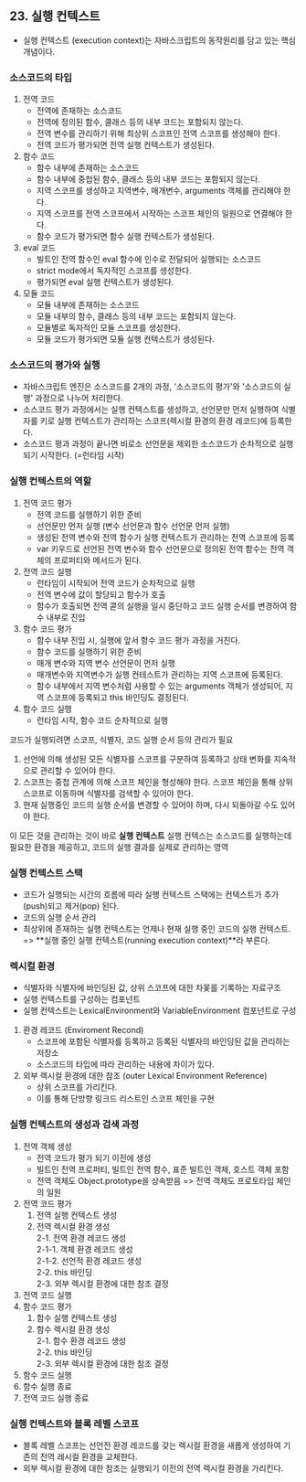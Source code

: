 ## 23. 실행 컨텍스트
- 실행 컨텍스트 (execution context)는 자바스크립트의 동작원리를 담고 있는 핵심 개념이다.

### 소스코드의 타입

1. 전역 코드
	- 전역에 존재하는 소스코드
	- 전역에 정의된 함수, 클래스 등의 내부 코드는 포함되지 않는다.
	- 전역 변수를 관리하기 위해 최상위 스코프인 전역 스코프를 생성해야 한다.
	- 전역 코드가 평가되면 전역 실행 컨텍스트가 생성된다.
2. 함수 코드
	- 함수 내부에 존재하는 소스코드
	- 함수 내부에 중첩된 함수, 클래스 등의 내부 코드는 포함되지 않는다.
	- 지역 스코프를 생성하고 지역변수, 매개변수, arguments 객체를 관리해야 한다.
	- 지역 스코프를 전역 스코프에서 시작하는 스코프 체인의 일원으로 연결해야 한다.
	- 함수 코드가 평가되면 함수 실행 컨텍스트가 생성된다.
3. eval 코드
	- 빌트인 전역 함수인 eval 함수에 인수로 전달되어 실행되는 소스코드
	- strict mode에서 독자적인 스코프를 생성한다.
	- 평가되면 eval 실행 컨텍스트가 생성된다.
4. 모듈 코드
	- 모듈 내부에 존재하는 소스코드
	- 모듈 내부의 함수, 클래스 등의 내부 코드는 포함되지 않는다.
	- 모듈별로 독자적인 모듈 스코프를 생성한다.
	- 모듈 코드가 평가되면 모듈 실행 컨텍스트가 생성된다.


### 소스코드의 평가와 실행
- 자바스크립트 엔진은 소스코드를 2개의 과정, '소스코드의 평가'와 '소스코드의 실행' 과정으로 나누어 처리한다.
- 소스코드 평가 과정에서는 실행 컨텍스트를 생성하고, 선언문만 먼저 실행하여 식별자를 키로 실행 컨텍스트가 관리하는 스코프(렉시컬 환경의 환경 레코드)에 등록한다.
- 소스코드 평과 과정이 끝나면 비로소 선언문을 제외한 소스코드가 순차적으로 실행되기 시작한다. (=런타임 시작)

### 실행 컨텍스트의 역할
1. 전역 코드 평가
	- 전역 코드를 실행하기 위한 준비
	- 선언문만 먼저 실행 (변수 선언문과 함수 선언문 먼저 실행)
	- 생성된 전역 변수와 전역 함수가 실행 컨텍스트가 관리하는 전역 스코프에 등록
	- var 키우드로 선언된 전역 변수와 함수 선언문으로 정의된 전역 함수는 전역 객체의 프로퍼티와 메서드가 된다.
2. 전역 코드 실행
	- 런타임이 시작되어 전역 코드가 순차적으로 실행
	- 전역 변수에 값이 할당되고 함수가 호출
	- 함수가 호출되면 전역 콛의 실행을 일시 중단하고 코드 실행 순서를 변경하여 함수 내부로 진입
3. 함수 코드 평가
	- 함수 내부 진입 시, 실행에 앞서 함수 코드 평가 과정을 거친다.
	- 함수 코드를 실행하기 위한 준비
	- 매개 변수와 지역 변수 선언문이 먼저 실행
	- 매개변수와 지역변수가 실행 컨테스트가 관리하는 지역 스코프에 등록된다.
	- 함수 내부에서 지역 변수처럼 사용할 수 있는 arguments 객체가 생성되어, 지역 스코프에 등록되고 this 바인딩도 결정된다.
4. 함수 코드 실행
	- 런타임 시작, 함수 코드 순차적으로 실행

코드가 실행되려면 스코프, 식별자, 코드 실행 순서 등의 관리가 필요

1. 선언에 의해 생성된 모든 식별자를 스코프를 구분하여 등록하고 상태 변화를 지속적으로 관리할 수 있어야 한다.
2. 스코프는 중첩 관계에 의해 스코프 체인을 형성해야 한다. 스코프 체인을 통해 상위 스코프로 이동하며 식별자를 검색할 수 있어야 한다.
3. 현재 실행중인 코드의 실행 순서를 변경할 수 있어야 하며, 다시 되돌아갈 수도 있어야 한다.

이 모든 것을 관리하는 것이 바로 **실행 컨텍스트**
실행 컨텍스는 소스코드를 실행하는데 필요한 환경을 제공하고, 코드의 실행 결과를 실제로 관리하는 영역

### 실행 컨텍스트 스택
- 코드가 실행되는 시간의 흐름에 따라 실행 컨텍스트 스택에는 컨텍스트가 추가(push)되고 제거(pop) 된다.
- 코드의 실행 순서 관리
- 최상위에 존재하는 실행 컨텍스트는 언제나 현재 실행 중인 코드의 실행 컨텍스트. => **실행 중인 실행 컨텍스트(running execution context)**라 부른다.

### 렉시컬 환경
- 식별자와 식별자에 바인딩된 값, 상위 스코프에 대한 차몾를 기록하는 자료구조
- 실행 컨텍스트를 구성하는 컴포넌트
- 실행 컨텍스트는 LexicalEnvironment와 VariableEnvironment 컴포넌트로 구성

1. 환경 레코드 (Enviroment Recond)
	- 스코프에 포함된 식별자를 등록하고 등록된 식별자의 바인딩된 값을 관리하는 저장소
	- 소스코드의 타입에 따라 관리하는 내용에 차이가 있다.
2. 외부 렉시컬 환경에 대한 참조 (outer Lexical Environment Reference)
	- 상위 스코프를 가리킨다.
	- 이를 통해 단방향 링크드 리스트인 스코프 체인을 구현

### 실행 컨텍스트의 생성과 검색 과정
1. 전역 객체 생성
	- 전역 코드가 평가 되기 이전에 생성
	- 빌트인 전역 프로퍼티, 빌트인 전역 함수, 표준 빌트인 객체, 호스트 객체 포함
	- 전역 객체도 Object.prototype을 상속받음 => 전역 객체도 프로토타입 체인의 일원
2. 전역 코드 평가
	1. 전역 실행 컨텍스트 생성
	2. 전역 렉시컬 환경 생성<br>
		2-1. 전역 환경 레코드 생성<br/>
			2-1-1. 객체 환경 레코드 생성<br/>
			2-1-2. 선언적 환경 레코드 생성<br/>
		2-2. this 바인딩<br/>
		2-3. 외부 렉시컬 환경에 대한 참조 결정
3. 전역 코드 실행
4. 함수 코드 평가
	1. 함수 실행 컨텍스트 생성
	2. 함수 렉시컬 환경 생성<br/>
		2-1. 함수 환경 레코드 생성<br/>
		2-2. this 바인딩<br/>
		2-3. 외부 렉시컬 환경에 대한 참조 결정<br/>
5. 함수 코드 실행
6. 함수 실행 종료
7. 전역 코드 실행 종료

### 실행 컨텍스트와 블록 레벨 스코프
- 블록 레벨 스코프는 선언전 환경 레코드를 갖는 렉시컬 환경을 새롭게 생성하여 기존의 전역 레시컬 환경을 교체한다.
- 외부 렉시컬 환경에 대한 참조는 실행되기 이전의 전역 렉시컬 환경을 가리킨다.

